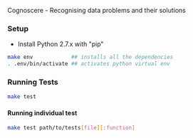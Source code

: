 Cognoscere -  Recognising data problems and their solutions

### Setup
* Install Python 2.7.x with "pip"
```bash
make env            ## installs all the dependencies
. .env/bin/activate ## activates python virtual env
```

### Running Tests

```bash
make test
```

#### Running individual test

```bash
make test path/to/tests[file][:function]
```
